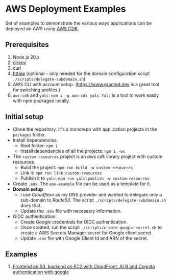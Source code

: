 # AWS Deployment Examples

Set of examples to demonstrate the various ways applications can be deployed on AWS using [AWS CDK](https://aws.amazon.com/cdk/).

## Prerequisites

1. Node.js 20.x
2. [direnv](https://direnv.net/)
3. curl
4. [httpie](https://httpie.io/) (optional - only needed for the domain configuration script `./scripts/delegate-subdomain.sh`)
5. AWS CLI with account setup. (<https://www.granted.dev> is a great tool for switching profiles.)
6. `aws-cdk` and `yalc`: `npm i -g aws-cdk yalc`. `Yalc` is a tool to work easily with npm packages locally.

## Initial setup

* Clone the repository. It's a monorepo with application projects in the `packages` folder.
* Install dependencies.
  * Root folder: `npm i`
  * Install dependencies of all the projects: `npm i -ws`
* The `custom-resources` project is an *aws cdk* library project with custom resources.
  * Build the project: `npm run build -w custom-resources`
  * Link it: `npm run link:custom-resources`
  * Publish it to `yalc`: `npm run yalc:publish -w custom-resources`
* Create `.env`. The `env-example` file can be used as a template for it.
* **Domain setup**
  * I use *Cloudflare* as my DNS provider and wanted to delegate only a sub-domain to *Route53*. The script `./scripts/delegate-subdomain.sh` does that.
  * Update the `.env` file with necessary information.
* OIDC authentication:
  * Create *Google* credentials for OIDC authentication.
  * Once created, run the script `./scripts/create-google-secret.sh` to create a AWS Secrets Manager secret for Google client secret.
  * Update `.env` file with Google Client Id and ARN of the secret.

## Examples

1. [Frontend on S3, backend on EC2 with CloudFront, ALB and Cognito authentication with google](./docs/01-ec2.md)
